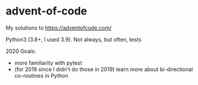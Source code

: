 # advent-of-code

My solutions to https://adventofcode.com/

Python3 (3.8+, I used 3.9).  Not always, but often, tests


2020 Goals:

* more familiarity with pytest
* (for 2019 since I didn't do those in 2019) learn more about bi-directional co-routines in Python
